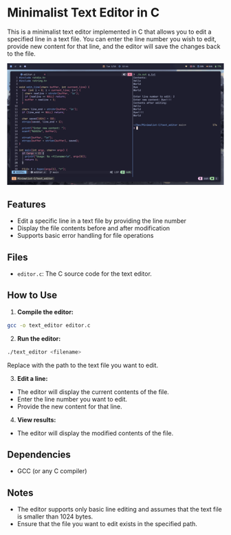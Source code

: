 # Minimalist Text Editor in C

This is a minimalist text editor implemented in C that allows you to edit a specified line in a text file. You can enter the line number you wish to edit, provide new content for that line, and the editor will save the changes back to the file.

![chat_server](/screenshots/text_editor.png)

## Features

- Edit a specific line in a text file by providing the line number
- Display the file contents before and after modification
- Supports basic error handling for file operations

## Files

- `editor.c`: The C source code for the text editor.

## How to Use

1. **Compile the editor:**

```bash
gcc -o text_editor editor.c
```

2. **Run the editor:**

```bash
./text_editor <filename>
```

Replace <filename> with the path to the text file you want to edit.

3. **Edit a line:**
- The editor will display the current contents of the file.
- Enter the line number you want to edit.
- Provide the new content for that line.

4. **View results:**
- The editor will display the modified contents of the file.

## Dependencies

- GCC (or any C compiler)

## Notes

- The editor supports only basic line editing and assumes that the text file is smaller than 1024 bytes.
- Ensure that the file you want to edit exists in the specified path.
